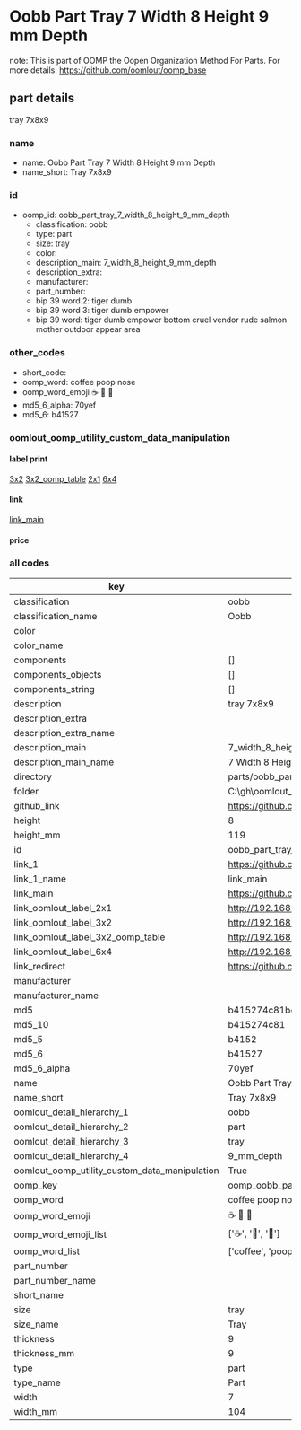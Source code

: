 # Oobb Part Tray 7 Width 8 Height 9 mm Depth  

note: This is part of OOMP the Oopen Organization Method For Parts. For more details: https://github.com/oomlout/oomp_base

##  part details
  



tray 7x8x9



### name
* name: Oobb Part Tray 7 Width 8 Height 9 mm Depth
* name_short: Tray 7x8x9 
### id
* oomp_id: oobb_part_tray_7_width_8_height_9_mm_depth
  * classification: oobb
  * type: part
  * size: tray
  * color: 
  * description_main: 7_width_8_height_9_mm_depth
  * description_extra: 
  * manufacturer: 
  * part_number: 
  * bip 39 word 2: tiger dumb
  * bip 39 word 3: tiger dumb empower
  * bip 39 word: tiger dumb empower bottom cruel vendor rude salmon mother outdoor appear area

### other_codes
* short_code: 
* oomp_word: coffee poop nose
* oomp_word_emoji :coffee: :poop: :nose:
* md5_6_alpha: 70yef
* md5_6: b41527






### oomlout_oomp_utility_custom_data_manipulation
#### label print
[3x2](http://192.168.1.245:1112/?label=oomp%2070yef)
[3x2_oomp_table](http://192.168.1.108:1112/?label=oomp%2070yef)
[2x1](http://192.168.1.242:1112/?label=oomp%2070yef)
[6x4](http://192.168.1.55:1112/?label=oomp%2070yef)    

#### link

[link_main](https://github.com/oomlout/oomlout_oobb_version_4_generated_parts/tree/main/navigation_oomp/oobb/part/tray/7_width_8_height_9_mm_depth/part)                              

#### price







### all codes 
| key | value |  
| --- | --- |  
| classification | oobb |  
| classification_name | Oobb |  
| color |  |  
| color_name |  |  
| components | [] |  
| components_objects | [] |  
| components_string | [] |  
| description | tray 7x8x9 |  
| description_extra |  |  
| description_extra_name |  |  
| description_main | 7_width_8_height_9_mm_depth |  
| description_main_name | 7 Width 8 Height 9 mm Depth |  
| directory | parts/oobb_part_tray_7_width_8_height_9_mm_depth |  
| folder | C:\gh\oomlout_oobb_version_4_generated_parts\parts\oobb_part_tray_7_width_8_height_9_mm_depth |  
| github_link | https://github.com/oomlout/oomlout_oomp_part_src/tree/main/parts/oobb_part_tray_7_width_8_height_9_mm_depth |  
| height | 8 |  
| height_mm | 119 |  
| id | oobb_part_tray_7_width_8_height_9_mm_depth |  
| link_1 | https://github.com/oomlout/oomlout_oobb_version_4_generated_parts/tree/main/navigation_oomp/oobb/part/tray/7_width_8_height_9_mm_depth/part |  
| link_1_name | link_main |  
| link_main | https://github.com/oomlout/oomlout_oobb_version_4_generated_parts/tree/main/navigation_oomp/oobb/part/tray/7_width_8_height_9_mm_depth/part |  
| link_oomlout_label_2x1 | http://192.168.1.242:1112/?label=oomp%2070yef |  
| link_oomlout_label_3x2 | http://192.168.1.245:1112/?label=oomp%2070yef |  
| link_oomlout_label_3x2_oomp_table | http://192.168.1.108:1112/?label=oomp%2070yef |  
| link_oomlout_label_6x4 | http://192.168.1.55:1112/?label=oomp%2070yef |  
| link_redirect | https://github.com/oomlout/oomlout_oobb_version_4_generated_parts/tree/main/parts/oobb_tray_07_08_09 |  
| manufacturer |  |  
| manufacturer_name |  |  
| md5 | b415274c81be779fc89a41a49210ff0f |  
| md5_10 | b415274c81 |  
| md5_5 | b4152 |  
| md5_6 | b41527 |  
| md5_6_alpha | 70yef |  
| name | Oobb Part Tray 7 Width 8 Height 9 mm Depth |  
| name_short | Tray 7x8x9  |  
| oomlout_detail_hierarchy_1 | oobb |  
| oomlout_detail_hierarchy_2 | part |  
| oomlout_detail_hierarchy_3 | tray |  
| oomlout_detail_hierarchy_4 | 9_mm_depth |  
| oomlout_oomp_utility_custom_data_manipulation | True |  
| oomp_key | oomp_oobb_part_tray_7_width_8_height_9_mm_depth |  
| oomp_word | coffee poop nose |  
| oomp_word_emoji | :coffee: :poop: :nose: |  
| oomp_word_emoji_list | [':coffee:', ':poop:', ':nose:'] |  
| oomp_word_list | ['coffee', 'poop', 'nose'] |  
| part_number |  |  
| part_number_name |  |  
| short_name |  |  
| size | tray |  
| size_name | Tray |  
| thickness | 9 |  
| thickness_mm | 9 |  
| type | part |  
| type_name | Part |  
| width | 7 |  
| width_mm | 104 |  
